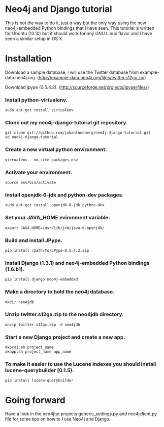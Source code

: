 # Neo4j and Django tutorial

This is not _the_ way to do it, just _a_ way but the only way using the
new neo4j-embedded Python bindings that I have seen.
This tutorial is written for Ubuntu (10.10) but it should work for any
GNU Linux flavor and I have seen a similar setup in OS X.

# Installation

Download a sample database, I will use the Twitter database from
example-data.neo4j.org.
(http://example-data.neo4j.org/files/twitter.s12gx.zip)

Download jpype (0.5.4.2).
(http://sourceforge.net/projects/jpype/files/)

### Install python-virtualenv.
    sudo apt-get install virtualenv

### Clone out my neo4j-django-tutorial git repository.
    git clone git://github.com/johanlundberg/neo4j-django-tutorial.git
    cd neo4j-django-tutorial

### Create a new virtual python environment.
    virtualenv --no-site-packages env

### Activate your environment.
    source env/bin/activate

### Install openjdk-6-jdk and python-dev packages.
    sudo apt-get install openjdk-6-jdk python-dev

### Set your JAVA_HOME evironment variable.
    export JAVA_HOME=/usr/lib/jvm/java-6-openjdk/

### Build and install JPype.
    pip install /path/to/JPype-0.5.4.2.zip

### Install Django (1.3.1) and neo4j-embedded Python bindings (1.6.b1).
    pip install django neo4j-embedded

### Make a directory to hold the neo4j database.
    mkdir neo4jdb

### Unzip twitter.s12gx.zip to the neo4jdb directory.
    unzip twitter.s12gx.zip -d neo4jdb

### Start a new Django project and create a new app.
    mkproj.sh project_name
    mkapp.sh project_name app_name

### To make it easier to use the Lucene indexes you should install lucene-querybuilder (0.1.5).
    pip install lucene-querybuilder

# Going forward

Have a look in the neo4jtut projects generic_settings.py and
neo4jclient.py file for some tips on how to I use Neo4j and Django.
